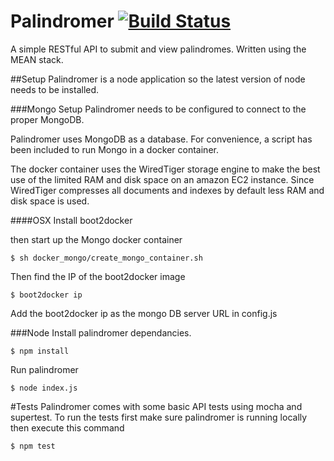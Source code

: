 Palindromer [![Build Status](https://travis-ci.org/SeanReece/palindromer.svg?branch=master)](https://travis-ci.org/SeanReece/palindromer)
===========
A simple RESTful API to submit and view palindromes. Written using the MEAN stack.

##Setup
Palindromer is a node application so the latest version of node needs to be installed.

###Mongo Setup
Palindromer needs to be configured to connect to the proper MongoDB.

Palindromer uses MongoDB as a database. For convenience, a script has been included to run Mongo in a docker container.

The docker container uses the WiredTiger storage engine to make the best use of the limited RAM and disk space on an amazon EC2 instance. Since WiredTiger compresses all documents and indexes by default less RAM and disk space is used.

####OSX
Install boot2docker

then start up the Mongo docker container
```
$ sh docker_mongo/create_mongo_container.sh
```
Then find the IP of the boot2docker image
```
$ boot2docker ip
```
Add the boot2docker ip as the mongo DB server URL in config.js

###Node
Install palindromer dependancies.
```
$ npm install
```
Run palindromer
```
$ node index.js
```

#Tests
Palindromer comes with some basic API tests using mocha and supertest. 
To run the tests first make sure palindromer is running locally then execute this command
```
$ npm test
```



